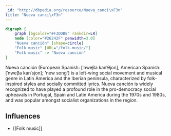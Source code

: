 ```yaml
---
_id: "http://dbpedia.org/resource/Nueva_canci\xF3n"
title: "Nueva canci\xF3n"
---
```


```dot
digraph {
	graph [bgcolor="#F3DDB8" rankdir=LR]
	node [color="#26242F" penwidth=3.0]
	"Nueva canción" [shape=circle]
	"Folk music" [URL="/folk-music/"]
	"Folk music" -> "Nueva canción"
}
```

Nueva canción (European Spanish: [ˈnweβa kanˈθjon], American Spanish: [ˈnweβa kanˈsjon]; 'new song') is a left-wing social movement and musical genre in Latin America and the Iberian peninsula, characterized by folk-inspired styles and socially committed lyrics. Nueva canción is widely recognized to have played a profound role in the pro-democracy social upheavals in Portugal, Spain and Latin America during the 1970s and 1980s, and was popular amongst socialist organizations in the region.

## Influences

- [[Folk music]]
